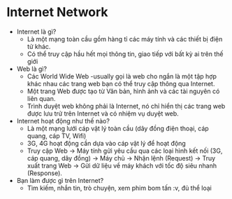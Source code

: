 # Internet Network
- Internet là gì?
    - Là một mạng toàn cầu gồm hàng tỉ các máy tính và các thiết bị điện tử khác.
    - Có thể truy cập hầu hết mọi thông tin, giao tiếp với bất kỳ ai trên thế giới
- Web là gì?
    - Các World Wide Web -usually gọi là web cho ngắn là một tập hợp khác nhau các trang web bạn có thể truy cập thông qua Internet.
    - Một trang Web được tạo từ Văn bản, hình ảnh và các tài nguyên có liên quan.
    - Trình duyệt web không phải là Internet, nó chỉ hiển thị các trang web được lưu trử trên Internet và có nhiệm vụ duyệt web.
- Internet hoạt động như thế nào?
    - Là một mạng lưới cáp vật lý toàn cầu (dây đồng điện thoại, cáp quang, cáp TV, Wifi)
    - 3G, 4G hoạt động cần dựa vào cáp vật lý để hoạt động
    - Truy cập Web -> Máy tính gửi yêu cầu qua các loại hình kết nối (3G, cáp quang, dây đồng) -> Máy chủ -> Nhận lệnh (Request) -> Truy xuất trang Web -> Gửi dữ liệu về máy khách với tốc độ siêu nhanh (Response).
- Bạn làm được gì trên Internet?
    - Tìm kiếm, nhắn tin, trò chuyện, xem phim bom tấn :v, đủ thể loại
